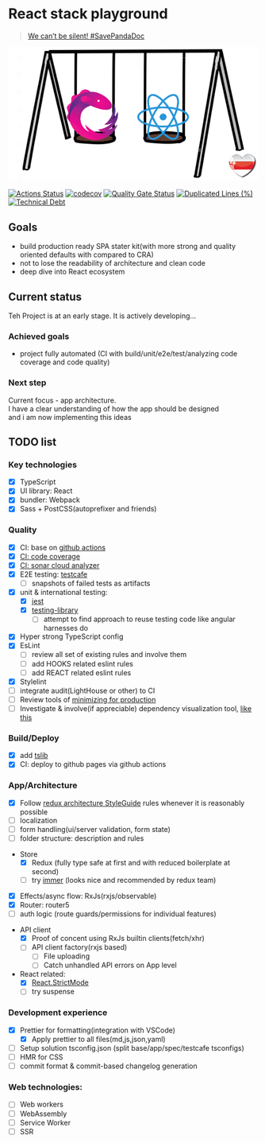 # React stack playground

> [ We can’t be silent! #SavePandaDoc](https://savebelarusit.org/en/)

<img src="src/assets/playground-logo.png">

[![Actions Status](https://github.com/rodmax/react-playground/workflows/ci/badge.svg)](https://github.com/rodmax/react-playground/actions)
[![codecov](https://codecov.io/gh/rodmax/react-playground/branch/master/graph/badge.svg)](https://codecov.io/gh/rodmax/react-playground)
[![Quality Gate Status](https://sonarcloud.io/api/project_badges/measure?project=rodmax_react-playground&metric=alert_status)](https://sonarcloud.io/dashboard?id=rodmax_react-playground)
[![Duplicated Lines (%)](https://sonarcloud.io/api/project_badges/measure?project=rodmax_react-playground&metric=duplicated_lines_density)](https://sonarcloud.io/dashboard?id=rodmax_react-playground)
[![Technical Debt](https://sonarcloud.io/api/project_badges/measure?project=rodmax_react-playground&metric=sqale_index)](https://sonarcloud.io/dashboard?id=rodmax_react-playground)

## Goals

-   build production ready SPA stater kit(with more strong and quality oriented defaults with compared to CRA)
-   not to lose the readability of architecture and clean code
-   deep dive into React ecosystem

## Current status

Teh Project is at an early stage. It is actively developing...

### Achieved goals

-   project fully automated (CI with build/unit/e2e/test/analyzing code coverage and code quality)

### Next step

Current focus - app architecture.<br>
I have a clear understanding of how the app should be designed <br>
and i am now implementing this ideas

## TODO list

### Key technologies

-   [x] TypeScript
-   [x] UI library: React
-   [x] bundler: Webpack
-   [x] Sass + PostCSS(autoprefixer and friends)

### Quality

-   [x] CI: base on [github actions](https://github.com/rodmax/react-playground/actions)
-   [x] [CI: code coverage](https://codecov.io/gh/rodmax/react-playground)
-   [x] [CI: sonar cloud analyzer](https://sonarcloud.io/dashboard?id=rodmax_react-playground)
-   [x] E2E testing: [testcafe](https://devexpress.github.io/testcafe/)
    -   [ ] snapshots of failed tests as artifacts
-   [x] unit & international testing:
    -   [x] [jest](https://jestjs.io/)
    -   [x] [testing-library](https://testing-library.com/)
        -   [ ] attempt to find approach to reuse testing code like angular harnesses do
-   [x] Hyper strong TypeScript config
-   [x] EsLint
    -   [ ] review all set of existing rules and involve them
    -   [ ] add HOOKS related eslint rules
    -   [ ] add REACT related eslint rules
-   [x] Stylelint
-   [ ] integrate audit(LightHouse or other) to CI
-   [ ] Review tools of [minimizing for production](https://webpack.js.org/plugins/mini-css-extract-plugin/#minimizing-for-production)
-   [ ] Investigate & involve(if appreciable) dependency visualization tool, [like this](https://arkit.pro/svg/UDfDp34EW20C0C2zh-YeWrym37waaQe4sf82-dqTdI-vq3fv7r80MavQoKbGJ6s_t8In--2Vj8kYFKbFFAWq1jZuvcAL7PSL9_AS-WmGMEDtlbU28LS0)

### Build/Deploy

-   [x] add [tslib](https://www.npmjs.com/package/tslib)
-   [x] CI: deploy to github pages via github actions

### App/Architecture

-   [x] Follow [redux architecture StyleGuide](https://redux.js.org/style-guide/style-guide) rules whenever it is reasonably possible
-   [ ] localization
-   [ ] form handling(ui/server validation, form state)
-   [ ] folder structure: description and rules
-   Store
    -   [x] Redux (fully type safe at first and with reduced boilerplate at second)
    -   [ ] try [immer](https://immerjs.github.io/immer/docs/introduction) (looks nice and recommended by redux team)
-   [x] Effects/async flow: RxJs(rxjs/observable)
-   [x] Router: router5
-   [ ] auth logic (route guards/permissions for individual features)
-   API client
    -   [x] Proof of concent using RxJs builtin clients(fetch/xhr)
    -   [ ] API client factory(rxjs based)
        -   [ ] File uploading
        -   [ ] Catch unhandled API errors on App level
-   React related:
    -   [x] [React.StrictMode](https://reactjs.org/docs/strict-mode.html)
    -   [ ] try suspense

### Development experience

-   [x] Prettier for formatting(integration with VSCode)
    -   [x] Apply prettier to all files(md,js,json,yaml)
-   [ ] Setup solution tsconfig.json (split base/app/spec/testcafe tsconfigs)
-   [ ] HMR for CSS
-   [ ] commit format & commit-based changelog generation

### Web technologies:

-   [ ] Web workers
-   [ ] WebAssembly
-   [ ] Service Worker
-   [ ] SSR
